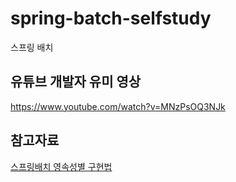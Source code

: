 # spring-batch-selfstudy
스프링 배치

## 유튜브 개발자 유미 영상
https://www.youtube.com/watch?v=MNzPsOQ3NJk

## 참고자료
[스프링배치 영속성별 구현법](https://github.com/spring-projects/spring-batch/tree/main/spring-batch-samples/src/main/java/org/springframework/batch/samples)
